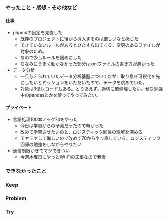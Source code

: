 ### やったこと・感想・その他など

#### 仕事

- phpmdの設定を見直した
  - 既存のプロジェクトに後から導入するのは厳しいなと感じた
  - できていないルールがあるとひたすら出てくる、変更のあるファイルが対象のため。
  - なので少しルールを緩めにした
  - ちなみにうまく動かなかった部分はxmlファイルの書き方が悪かった
- データ分析
  - 一旦与えられていたデータ分析基盤についてだが、取り急ぎ可視化を先にしたいとミッションをいただいたので、データを眺めていた。
  - 対象は3億レコードもある。とりあえず、適切に前処理したい。ぜひ勉強中のpandasとかを使ってやってみたい。

#### プライベート

- 言語処理100本ノック74をやった
  - 今日は学習からの予測だったので軽かった
  - 改めて学習させたいのと、ロジスティック回帰の理解を深める
  - モヤモヤして悔しいので改めて70からやり直している。ロジスティック回帰の勉強をしながらやりたい
- 通信制限がきてマジできつい
  - 今週木曜日にやっとWi-Fiの工事なので我慢


### できなかったこと


### Keep


### Problem 


### Try

